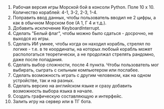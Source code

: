 1. Рабочая версия игры Морской бой в консоли Python. Поле 10 х 10. Количество кораблей: 4-1, 3-2, 2-3, 1-4. 
2. Поправить ввод данных, чтобы пользователь вводил не 2 цифры, а как в обычном Морском бое (А 1, Г 4 и т.д.). 
3. Добавить исключение KeyboardInterrupt. 
4. Сделать "Белый флаг", чтобы можно было сдаться - досрочно, не выходся из игры. 
5. Сделать ИИ умнее, чтобы когда он находил корабль, стрелял по логике - т.е. в те координаты, на которых любоый корабль может распологаться теоретически, а не продолжал стрелять рандомно, даже после попадания. 
6. Сделать выбор сложности, после 4 пункта. Чтобы пользователь мог выбирать, сыграть с сильным компьютером или послабее. 
7. Сделать возможность играть с другим человеком, как на одном устройстве, так и на разных. 
8. Сделать версию на английском языке и сразу добавить возможность выбора языка в начале. 
9. Создать графическую составляющую и интерфейс. 
10. Залить игру на сервер или в ТГ бота. 
